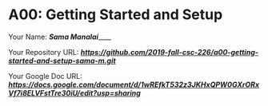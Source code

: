 # A00: Getting Started and Setup

Your Name: _______Sama Manalai___________

Your Repository URL: ___https://github.com/2019-fall-csc-226/a00-getting-started-and-setup-sama-m.git___

Your Google Doc URL: ___https://docs.google.com/document/d/1wREfkT532z3JKHxQPW0GXrORxVf7i8ELVFstTre30iU/edit?usp=sharing___
